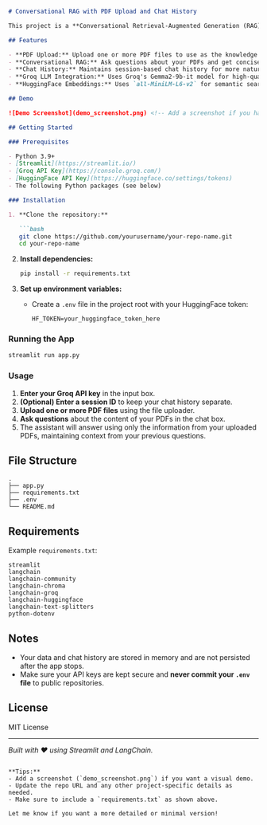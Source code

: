 ```markdown:README.md
# Conversational RAG with PDF Upload and Chat History

This project is a **Conversational Retrieval-Augmented Generation (RAG) chatbot** built with [Streamlit](https://streamlit.io/). It allows you to upload PDF files and chat with their content using a powerful LLM (Groq's Gemma2-9b-it) and HuggingFace embeddings. The app maintains chat history for context-aware conversations.

## Features

- **PDF Upload:** Upload one or more PDF files to use as the knowledge base.
- **Conversational RAG:** Ask questions about your PDFs and get concise, context-aware answers.
- **Chat History:** Maintains session-based chat history for more natural, contextual conversations.
- **Groq LLM Integration:** Uses Groq's Gemma2-9b-it model for high-quality responses.
- **HuggingFace Embeddings:** Uses `all-MiniLM-L6-v2` for semantic search over your documents.

## Demo

![Demo Screenshot](demo_screenshot.png) <!-- Add a screenshot if you have one -->

## Getting Started

### Prerequisites

- Python 3.9+
- [Streamlit](https://streamlit.io/)
- [Groq API Key](https://console.groq.com/)
- [HuggingFace API Key](https://huggingface.co/settings/tokens)
- The following Python packages (see below)

### Installation

1. **Clone the repository:**

   ```bash
   git clone https://github.com/yourusername/your-repo-name.git
   cd your-repo-name
   ```

2. **Install dependencies:**

   ```bash
   pip install -r requirements.txt
   ```

3. **Set up environment variables:**

   - Create a `.env` file in the project root with your HuggingFace token:

     ```
     HF_TOKEN=your_huggingface_token_here
     ```

### Running the App

```bash
streamlit run app.py
```

### Usage

1. **Enter your Groq API key** in the input box.
2. **(Optional) Enter a session ID** to keep your chat history separate.
3. **Upload one or more PDF files** using the file uploader.
4. **Ask questions** about the content of your PDFs in the chat box.
5. The assistant will answer using only the information from your uploaded PDFs, maintaining context from your previous questions.

## File Structure

```
.
├── app.py
├── requirements.txt
├── .env
└── README.md
```

## Requirements

Example `requirements.txt`:

```
streamlit
langchain
langchain-community
langchain-chroma
langchain-groq
langchain-huggingface
langchain-text-splitters
python-dotenv
```

## Notes

- Your data and chat history are stored in memory and are not persisted after the app stops.
- Make sure your API keys are kept secure and **never commit your `.env` file** to public repositories.

## License

MIT License

---

*Built with ❤️ using Streamlit and LangChain.*
```

**Tips:**
- Add a screenshot (`demo_screenshot.png`) if you want a visual demo.
- Update the repo URL and any other project-specific details as needed.
- Make sure to include a `requirements.txt` as shown above.

Let me know if you want a more detailed or minimal version!
